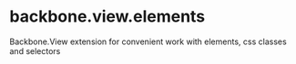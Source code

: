 backbone.view.elements
======================

Backbone.View extension for convenient work with elements, css classes and selectors
